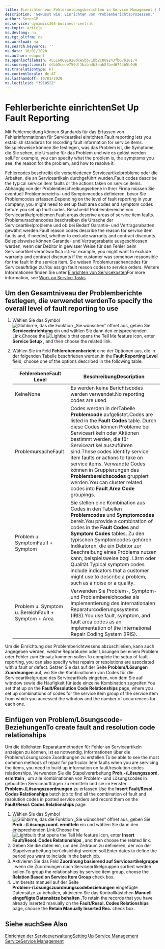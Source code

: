 ```yaml
---
title: Einrichten von Fehlermeldungsberichten in Service Management | Microsoft Docs
description: 'Gewusst wie: Einrichten von Problemberichtsprozessen.'
author: SorenGP
ms.service: dynamics365-business-central
ms.topic: article
ms.devlang: na
ms.tgt_pltfrm: na
ms.workload: na
ms.search.keywords: ''
ms.date: 10/01/2020
ms.author: edupont
ms.openlocfilehash: 465160091928dce5bb71bb2c809243fb67b10174
ms.sourcegitcommit: ddbb5cede750df1baba4b3eab8fbed6744b5b9d6
ms.translationtype: HT
ms.contentlocale: de-AT
ms.lasthandoff: 10/01/2020
ms.locfileid: "3910522"
---
```

# <a name="set-up-fault-reporting"></a><span data-ttu-id="90793-103">Fehlerberichte einrichten</span><span class="sxs-lookup"><span data-stu-id="90793-103">Set Up Fault Reporting</span></span>
<span data-ttu-id="90793-104">Mit Fehlermeldung können Standards für das Erfassen von Fehlerinformationen für Serviceartikel einrichten.</span><span class="sxs-lookup"><span data-stu-id="90793-104">Fault reporting lets you establish standards for recording fault information for service items.</span></span> <span data-ttu-id="90793-105">Beispielsweise können Sie festlegen, was das Problem ist, die Symptome, die Sie sehen, die Ursache für das Problem und wie es gelöst werden soll.</span><span class="sxs-lookup"><span data-stu-id="90793-105">For example, you can specify what the problem is, the symptoms you see, the reason for the problem, and how to resolve it.</span></span>  

<span data-ttu-id="90793-106">Fehlercodes beschreibt die verschiedenen Serviceartikelprobleme oder die Arbeiten, die an Serviceartikeln durchgeführt wurden.</span><span class="sxs-lookup"><span data-stu-id="90793-106">Fault codes describe the typical service item faults or the actions taken on service items.</span></span> <span data-ttu-id="90793-107">Abhängig von der Problembeschreibungsebene in Ihrer Firma müssen Sie eventuell Problembereichs- und Symptomcodes definieren, bevor Sie Problemcodes erfassen.</span><span class="sxs-lookup"><span data-stu-id="90793-107">Depending on the level of fault reporting in your company, you might need to set up fault area codes and symptom codes before you set up fault codes.</span></span> <span data-ttu-id="90793-108">Beschreibt Problembereiche von Serviceartikelproblemen.</span><span class="sxs-lookup"><span data-stu-id="90793-108">Fault areas descrive areas of service item faults.</span></span> <span data-ttu-id="90793-109">Problemursachencodes beschreiben die Ursache der Serviceartikelprobleme und ob bei Bedarf Garantie- und Vertragsrabatten gewährt werden.</span><span class="sxs-lookup"><span data-stu-id="90793-109">Fault reason codes describe the reason for service item faults and, if needed, whether to exclude warranty and contract discounts.</span></span> <span data-ttu-id="90793-110">Beispielsweise können Garantie- und Vertragsrabatte ausgeschlossen werden, wenn der Debitor in gewisser Weise für den Fehler beim Serviceartikel verantwortlich ist.</span><span class="sxs-lookup"><span data-stu-id="90793-110">For example, you might want to exclude warranty and contract discounts if the customer was somehow responsible for the fault in the service item.</span></span> <span data-ttu-id="90793-111">Sie weisen Problemursachencodes für Serviceaufträge zu.</span><span class="sxs-lookup"><span data-stu-id="90793-111">You assign fault reason codes to service orders.</span></span> <span data-ttu-id="90793-112">Weitere Informationen finden Sie unter [Einrichten von Servicekosten](service-how-to-work-on-service-tasks.md)</span><span class="sxs-lookup"><span data-stu-id="90793-112">For more information, see [Work on Service Tasks](service-how-to-work-on-service-tasks.md).</span></span>  

## <a name="to-specify-the-overall-level-of-fault-reporting-to-use"></a><span data-ttu-id="90793-113">Um den Gesamtniveau der Problemberichte festlegen, die verwendet werden</span><span class="sxs-lookup"><span data-stu-id="90793-113">To specify the overall level of fault reporting to use</span></span>
1. <span data-ttu-id="90793-114">Wählen Sie das Symbol ![Glühbirne, das die Funktion „Sie wünschen“ öffnet](media/ui-search/search_small.png "Tell Me-Funktion") aus, geben Sie **Serviceeinrichtung** ein und wählen Sie dann den entsprechenden Link.</span><span class="sxs-lookup"><span data-stu-id="90793-114">Choose the ![Lightbulb that opens the Tell Me feature](media/ui-search/search_small.png "Tell me what you want to do") icon, enter **Service Setup** , and then choose the related link.</span></span>
2. <span data-ttu-id="90793-115">Wählen Sie im Feld **Fehlerebenenbericht** eine der Optionen aus, die in der folgenden Tabelle beschrieben werden.</span><span class="sxs-lookup"><span data-stu-id="90793-115">In the **Fault Reporting Level** field, choose one of the options described in the following table.</span></span>  

    |<span data-ttu-id="90793-116">**Fehlerebene**</span><span class="sxs-lookup"><span data-stu-id="90793-116">**Fault Level**</span></span>|<span data-ttu-id="90793-117">**Beschreibung**</span><span class="sxs-lookup"><span data-stu-id="90793-117">**Description**</span></span>|  
    |------------|-------------|  
    |<span data-ttu-id="90793-118">Keine</span><span class="sxs-lookup"><span data-stu-id="90793-118">None</span></span> | <span data-ttu-id="90793-119">Es werden keine Berichtscodes werden verwendet.</span><span class="sxs-lookup"><span data-stu-id="90793-119">No reporting codes are used.</span></span>|  
    |<span data-ttu-id="90793-120">Problemursache</span><span class="sxs-lookup"><span data-stu-id="90793-120">Fault</span></span> | <span data-ttu-id="90793-121">Codes werden in derTabelle **Problemcode** aufgelistet.</span><span class="sxs-lookup"><span data-stu-id="90793-121">Codes are listed in the **Fault Codes** table.</span></span> <span data-ttu-id="90793-122">Durch diese Codes können Probleme bei Serviceartikeln oder Aktionen bestimmt werden, die für Serviceartikel auszuführen sind.</span><span class="sxs-lookup"><span data-stu-id="90793-122">These codes identify service item faults or actions to take on service items.</span></span> <span data-ttu-id="90793-123">Verwandte Codes können in Gruppierungen des **Problembereichscodes** gruppiert werden.</span><span class="sxs-lookup"><span data-stu-id="90793-123">You can cluster related codes into **Fault Area Code** groupings.</span></span>|  
    |<span data-ttu-id="90793-124">Problem u. Symptom</span><span class="sxs-lookup"><span data-stu-id="90793-124">Fault + Symptom</span></span> | <span data-ttu-id="90793-125">Sie stellen eine Kombination aus Codes in den Tabellen **Problemcodes** und **Symptomcodes** bereit.</span><span class="sxs-lookup"><span data-stu-id="90793-125">You provide a combination of codes in the **Fault Codes** and **Symptom Codes** tables.</span></span> <span data-ttu-id="90793-126">Zu den typischen Symptomcodes gehören Indikatoren, die ein Debitor zur Beschreibung eines Problems nutzen kann, beispielsweise bzgl. Lärm oder Qualität.</span><span class="sxs-lookup"><span data-stu-id="90793-126">Typical symptom codes include indicators that a customer might use to describe a problem, such as a noise or a quality.</span></span>|  
    |<span data-ttu-id="90793-127">Problem u. Symptom u. Bereich</span><span class="sxs-lookup"><span data-stu-id="90793-127">Fault + Symptom + Area</span></span> | <span data-ttu-id="90793-128">Verwenden Sie Problem-, Symptom- und Problembereichcodes als Implementierung des internationalen Reparaturcodierungssystems (IRIS).</span><span class="sxs-lookup"><span data-stu-id="90793-128">You use fault, symptom, and fault area codes as an implementation of the International Repair Coding System (IRIS).</span></span>|  

<span data-ttu-id="90793-129">Um die Einrichtung des Problemberichtwesens abzuschließen, kann auch angegeben werden, welche Reparaturen oder Lösungen bei einem Problem oder Fehler zum Einsatz kommen sollen.</span><span class="sxs-lookup"><span data-stu-id="90793-129">To complete the setup of fault reporting, you can also specify what repairs or resolutions are associated with a fault or defect.</span></span> <span data-ttu-id="90793-130">Setzen Sie das auf der Seite **Problem/Lösungen Zuordnungen** auf, wo Sie die Kombinationen von Codes für die Serviceartikelgruppe des Serviceartikels eingeben, von dem Sie auf witndow sowie die Häufigkeit für jede einzelne Kombination zugreifen.</span><span class="sxs-lookup"><span data-stu-id="90793-130">You set that up on the **Fault/Resolution Code Relationships** page, where you set up combinations of codes for the service item group of the service item from which you accessed the witndow and the number of occurrences for each one.</span></span>

## <a name="to-create-fault-and-resolution-code-relationships"></a><span data-ttu-id="90793-131">Einfügen von Problem/Lösungscode-Beziehungen</span><span class="sxs-lookup"><span data-stu-id="90793-131">To create fault and resolution code relationships</span></span>
<!--this needs to go in a working with topic-->
<span data-ttu-id="90793-132">Um die üblichsten Reparaturmethoden für Fehler an Serviceartikeln anzeigen zu können, ist es notwendig, Informationen über die Problem/Lösungscode Zuordnungen zu erstellen.</span><span class="sxs-lookup"><span data-stu-id="90793-132">To be able to see the most common methods of repair for particular item faults when you are servicing the items, you need to build up information on fault/resolution codes relationships.</span></span> <span data-ttu-id="90793-133">Verwenden Sie die Stapelverarbeitung **Prob.-/Lösungszuord. ermitteln** , um alle Kombinationen von Problem- und Lösungscodes in gebuchten Serviceaufträgen zu ermitteln und sie im Fenster **Problem-/Lösungszuordnungen** zu erfassen.</span><span class="sxs-lookup"><span data-stu-id="90793-133">Use the **Insert Fault/Resol. Codes Relationships** batch job to find all the combination of fault and resolution codes in posted service orders and record them on the **Fault/Resol. Codes Relationships** page.</span></span>

1. <span data-ttu-id="90793-134">Wählen Sie das Symbol ![Glühbirne, das die Funktion „Sie wünschen“ öffnet](media/ui-search/search_small.png "Tell Me-Funktion") aus, geben Sie **Prob.-/Lösungszuord. ermitteln** ein und wählen Sie dann den entsprechenden Link.</span><span class="sxs-lookup"><span data-stu-id="90793-134">Choose the ![Lightbulb that opens the Tell Me feature](media/ui-search/search_small.png "Tell me what you want to do") icon, enter **Insert Fault/Resol. Codes Relationships** , and then choose the related link.</span></span>  
2. <span data-ttu-id="90793-135">Geben Sie die daten ein, um den Zeitraum zu definieren, der von der Stapelverarbeitung berücksichtigt werden soll.</span><span class="sxs-lookup"><span data-stu-id="90793-135">Enter dates to define the period you want to include in the batch job.</span></span>  
3. <span data-ttu-id="90793-136">Aktivieren Sie das Feld **Zuordnung basierend auf Serviceartikelgruppe** , wenn die Zuordnungen nach Serviceartikelgruppen sortiert werden sollen.</span><span class="sxs-lookup"><span data-stu-id="90793-136">To group the relationships by service item group, choose the **Relation Based on Service Item Group** check box.</span></span>  
4. <span data-ttu-id="90793-137">Um bereits manuell auf der Seite **Problem-/Lösungszuordnungscodebeziehungen** eingefügte Datensätze zu behalten, aktivieren Sie das Kontrollkästchen **Manuell eingefügte Datensätze behalten** .</span><span class="sxs-lookup"><span data-stu-id="90793-137">To retain the records that you have already inserted manually on the **Fault/Resol. Codes Relationships** page, choose the **Retain Manually Inserted Rec.** check box.</span></span>  

## <a name="see-also"></a><span data-ttu-id="90793-138">Siehe auch</span><span class="sxs-lookup"><span data-stu-id="90793-138">See Also</span></span>
[<span data-ttu-id="90793-139">Einrichten der Serviceverwaltung</span><span class="sxs-lookup"><span data-stu-id="90793-139">Setting Up Service Management</span></span>](service-setup-service.md)  
[<span data-ttu-id="90793-140">Service</span><span class="sxs-lookup"><span data-stu-id="90793-140">Service Management</span></span>](service-service.md)  
